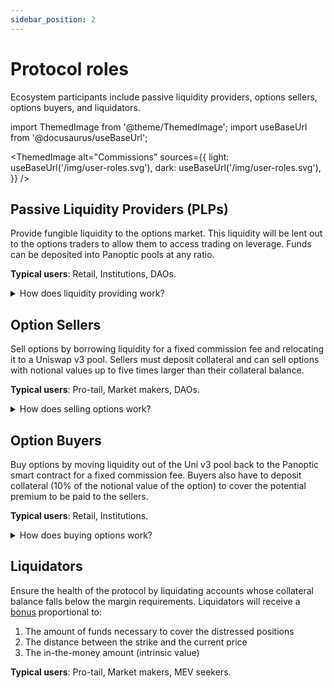 ```yaml
---
sidebar_position: 2
---
```


# Protocol roles
Ecosystem participants include passive liquidity providers, options sellers, options buyers, and liquidators.

import ThemedImage from '@theme/ThemedImage';
import useBaseUrl from '@docusaurus/useBaseUrl';

<ThemedImage
  alt="Commissions"
  sources={{
    light: useBaseUrl('/img/user-roles.svg'),
    dark: useBaseUrl('/img/user-roles.svg'),
  }}
/>

## Passive Liquidity Providers (PLPs)
Provide fungible liquidity to the options market. 
This liquidity will be lent out to the options traders to allow them to access trading on leverage. 
Funds can be deposited into Panoptic pools at any ratio.

**Typical users**: Retail, Institutions, DAOs.

<details>
<summary>How does liquidity providing work?</summary>
<ThemedImage
  alt="sellers"
  sources={{
    light: useBaseUrl('/img/OptionTradingDiagram-LP-2.svg'),
    dark: useBaseUrl('/img/OptionTradingDiagram-LP-2.svg'),
  }}
/>

Passive Liquidity Providers (PLPs) provide liquidity to a Panoptic pool by making single-sided deposits of tokens into the option pool in any amount.
They will receive [ERC-20](https://ethereum.org/en/developers/docs/standards/tokens/erc-20/) shares for their deposited liquidity, and their portion of collateral inside the Panoptic pool will be tracked using a shares model from the [ERC-4626](https://ethereum.org/en/developers/docs/standards/tokens/erc-4626/) standard.

The role of PLPs in Panoptic differs somewhat from that of LPs in Uni v3. PLPs do *not* deploy liquidity within a specific range of a Uni v3 pool.
Rather, PLPs generate yield by lending tokens that can be deployed to a Uniswap v3 pool by option sellers for a fixed commission fee.

When a PLP removes their liquidity from the option pool, Panoptic will burn their collateral tokens, and the PLP will receive their share of the collateral pool plus collected fees.
</details>


## Option Sellers
Sell options by borrowing liquidity for a fixed commission fee and relocating it to a Uniswap v3 pool. 
Sellers must deposit collateral and can sell options with notional values up to five times larger than their collateral balance.

**Typical users**: Pro-tail, Market makers, DAOs.

<details>
<summary>How does selling options work?</summary>
<ThemedImage
  alt="sellers"
  sources={{
    light: useBaseUrl('/img/OptionTradingDiagram-sell.svg'),
    dark: useBaseUrl('/img/OptionTradingDiagram-sell.svg'),
  }}
/>

Short options are minted by moving liquidity from Panoptic to the Uni v3 pool.
Let us consider what happens when a user sells a single contract of an ETH-USDC PUT option at strike K=1000 and *width=10%*.

First, liquidity is moved from the Panoptic pool and deployed inside the ETH-USDC Uni v3 pool in a range between (909, 1100).
If the price is above 1100, the position is minted out-the-money (OTM) and will consist entirely of 1000 USDC.
Since the position is initially OTM, it will not earn any fees. 

As the price decreases and falls within the position's range, the position will earn fees accrued every time a swap happens in the Uni v3 pool.
If the price falls below 909, then the position is fully in-the-money (ITM) and the position will be entirely of 1 ETH. 

If the user chooses to close the position while it is ITM, then they need to "pay back" the 1000 USDC they "borrowed" and get to keep the 1 ETH of liquidity in the Uni v3 pool.
In other words, the option seller is obligated to purchase 1 ETH for 1000 DAI, irrespective of the ETH price, but they get to keep the fees generated by that position during the time it was held.

If the user closes the position while it is OTM, then they simply ask the Panoptic pool to withdraw the 1000 USDC of liquidity from the Uni v3 pool at no cost and they keep the collected fees as the option's premium.

A similar process happens when minting a K=2000 short call options: the Panoptic pool deploys 1 ETH in the Uni v3 pool, the user has to "pay back" 1 ETH if the position is ITM and gets to keep the 2000 USDC (effectively selling 1 ETH for 2000 USDC regardless of the price of ETH). 
</details>


## Option Buyers
Buy options by moving liquidity out of the Uni v3 pool back to the Panoptic smart contract for a fixed commission fee. 
Buyers also have to deposit collateral (10% of the notional value of the option) to cover the potential premium to be paid to the sellers.

**Typical users**: Retail, Institutions.


<details>
<summary>How does buying options work?</summary>
<ThemedImage
  alt="sellers"
  sources={{
    light: useBaseUrl('/img/OptionTradingDiagram-buy.svg'),
    dark: useBaseUrl('/img/OptionTradingDiagram-buy.svg'),
  }}
/>

Long options are minted by *removing* liquidity from the Uni v3 pool and moving it back to the Panoptic pool.
While any option can be sold at any price at any time, users wishing to buy an option can only do it if it has been sold first.

Let us consider what happens if a user wants to buy a PUT option at price K=1000 and *width 10%* (basically buying the option that has been sold in the example above).
Buying this specific PUT option means that a fraction of the USDC liquidity deployed between (909, 1100) will be removed from the Uni v3 pool and moved back to the Panoptic Pool, and the price of that option will be the amount of fees that would have been collected had the liquidity remained there. 
If the price at the time the option was purchased is above 1100, the position is out-the-money (OTM) and will not accrue any premium.

If the price never enters the (909, 1100) range, then the position is a debt denominated in USDC and the option price will remain zero.
The user can choose to close their long PUT at any time and pay no premium.

If, on the other hand, the price falls below 1100, the position will start accumulating a premium.
If the price falls below 909, the position will become in-the-money (ITM) and will stop earning fees, so the option buyer can choose to exercise that option.
At exercise, the buyer has to "re-deploy" the liquidity that was borrowed, which is now a debt denominated in ETH. 
So the user has to send ETH to the Panoptic Pool and gets to keep the USDC that was received when deploying the long PUT option --effectively selling ETH at a price of 1000 USDC when the "market price" < 909. 

Once again, a similar process happens when buying a call at say 2000: the user will borrow 1 ETH and will have to pay 2000 USDC for it even though the market price could be much higher than 2000.
</details>


## Liquidators
Ensure the health of the protocol by liquidating accounts whose collateral balance falls below the margin requirements.
Liquidators will receive a [bonus](https://panoptic.xyz/docs/panoptic-protocol/liquidations#liquidation-bonus) proportional to:
1. The amount of funds necessary to cover the distressed positions
2. The distance between the strike and the current price
3. The in-the-money amount (intrinsic value)

**Typical users**: Pro-tail, Market makers, MEV seekers.

